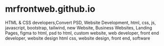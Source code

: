 # mrfrontweb.github.io
HTML &amp; CSS developers,Convert PSD, Website Development, html, css, js, javascript, bootstrap, tailwind, new Website, Business Websites, Landing Pages, figma to html, psd to html, custom website, web developer, front end developer, website design html css, website design, front end, software

